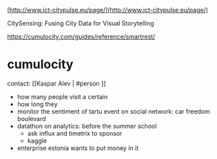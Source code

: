 [http://www.ict-citypulse.eu/page/](http://www.ict-citypulse.eu/page/)

CitySensing: Fusing City Data for Visual Storytelling


https://cumulocity.com/guides/reference/smartrest/
# cumulocity 
contact: [[Kaspar Alev | #person ]]

- how many people visit a certain 
- how long they
- monitor the sentiment of tartu event on social network: car freedom boulevard
- datathon on analytics: before the summer school
	- ask influx and timetrix to sponsor
	- kaggle
- enterprise estonia wants to put money in it